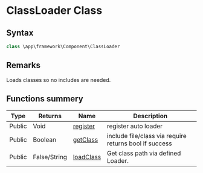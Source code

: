 # ClassLoader Class
## Syntax

```php
class \app\framework\Component\ClassLoader
```

## Remarks

Loads classes so no includes are needed.

## Functions summery

| Type | Returns | Name | Description |
| --- | --- | --- | --- |
| Public | Void | [register](methods/register.md) | register auto loader |
| Public | Boolean | [getClass](methods/getClass.md) | include file/class via require returns bool if success |
| Public | False/String | [loadClass](methods/loadClass.md) | Get class path via defined Loader. |